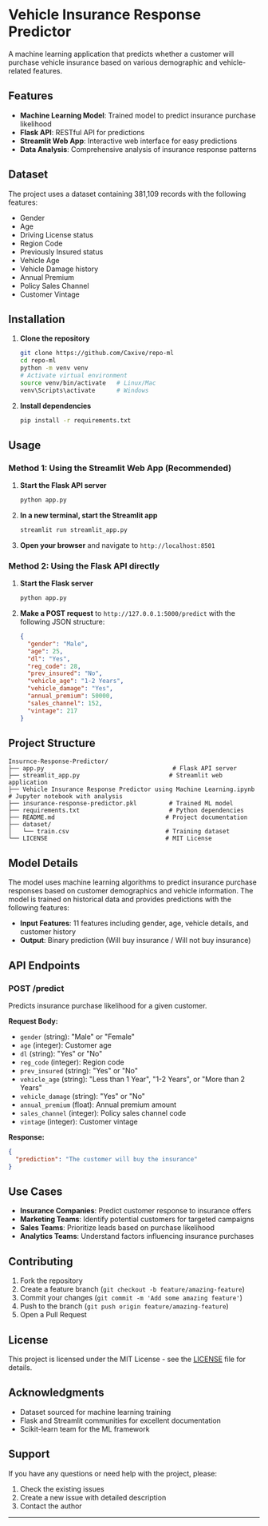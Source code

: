 # Vehicle Insurance Response Predictor

A machine learning application that predicts whether a customer will purchase vehicle insurance based on various demographic and vehicle-related features.

##  Features

- **Machine Learning Model**: Trained model to predict insurance purchase likelihood
- **Flask API**: RESTful API for predictions
- **Streamlit Web App**: Interactive web interface for easy predictions
- **Data Analysis**: Comprehensive analysis of insurance response patterns

## Dataset

The project uses a dataset containing 381,109 records with the following features:
- Gender
- Age
- Driving License status
- Region Code
- Previously Insured status
- Vehicle Age
- Vehicle Damage history
- Annual Premium
- Policy Sales Channel
- Customer Vintage

##  Installation

1. **Clone the repository**
   ```bash
   git clone https://github.com/Caxive/repo-ml
   cd repo-ml
   python -m venv venv
   # Activate virtual environment
   source venv/bin/activate   # Linux/Mac
   venv\Scripts\activate      # Windows
   
   ```

2. **Install dependencies**
   ```bash
   pip install -r requirements.txt
   ```

##  Usage

### Method 1: Using the Streamlit Web App (Recommended)

1. **Start the Flask API server**
   ```bash
   python app.py
   ```

2. **In a new terminal, start the Streamlit app**
   ```bash
   streamlit run streamlit_app.py
   ```

3. **Open your browser** and navigate to `http://localhost:8501`

### Method 2: Using the Flask API directly

1. **Start the Flask server**
   ```bash
   python app.py
   ```

2. **Make a POST request** to `http://127.0.0.1:5000/predict` with the following JSON structure:
   ```json
   {
     "gender": "Male",
     "age": 25,
     "dl": "Yes",
     "reg_code": 28,
     "prev_insured": "No",
     "vehicle_age": "1-2 Years",
     "vehicle_damage": "Yes",
     "annual_premium": 50000,
     "sales_channel": 152,
     "vintage": 217
   }
   ```

##  Project Structure

```
Insurnce-Response-Predictor/
├── app.py                                    # Flask API server
├── streamlit_app.py                         # Streamlit web application
├── Vehicle Insurance Response Predictor using Machine Learning.ipynb  # Jupyter notebook with analysis
├── insurance-response-predictor.pkl         # Trained ML model
├── requirements.txt                         # Python dependencies
├── README.md                               # Project documentation
├── dataset/
│   └── train.csv                           # Training dataset
└── LICENSE                                 # MIT License
```

## Model Details

The model uses machine learning algorithms to predict insurance purchase responses based on customer demographics and vehicle information. The model is trained on historical data and provides predictions with the following features:

- **Input Features**: 11 features including gender, age, vehicle details, and customer history
- **Output**: Binary prediction (Will buy insurance / Will not buy insurance)

##  API Endpoints

### POST /predict

Predicts insurance purchase likelihood for a given customer.

**Request Body:**
- `gender` (string): "Male" or "Female"
- `age` (integer): Customer age
- `dl` (string): "Yes" or "No"
- `reg_code` (integer): Region code
- `prev_insured` (string): "Yes" or "No"
- `vehicle_age` (string): "Less than 1 Year", "1-2 Years", or "More than 2 Years"
- `vehicle_damage` (string): "Yes" or "No"
- `annual_premium` (float): Annual premium amount
- `sales_channel` (integer): Policy sales channel code
- `vintage` (integer): Customer vintage

**Response:**
```json
{
  "prediction": "The customer will buy the insurance"
}
```

## Use Cases

- **Insurance Companies**: Predict customer response to insurance offers
- **Marketing Teams**: Identify potential customers for targeted campaigns
- **Sales Teams**: Prioritize leads based on purchase likelihood
- **Analytics Teams**: Understand factors influencing insurance purchases

##  Contributing

1. Fork the repository
2. Create a feature branch (`git checkout -b feature/amazing-feature`)
3. Commit your changes (`git commit -m 'Add some amazing feature'`)
4. Push to the branch (`git push origin feature/amazing-feature`)
5. Open a Pull Request

##  License

This project is licensed under the MIT License - see the [LICENSE](LICENSE) file for details.

##  Acknowledgments

- Dataset sourced for machine learning training
- Flask and Streamlit communities for excellent documentation
- Scikit-learn team for the ML framework

##  Support

If you have any questions or need help with the project, please:
1. Check the existing issues
2. Create a new issue with detailed description
3. Contact the author

---

